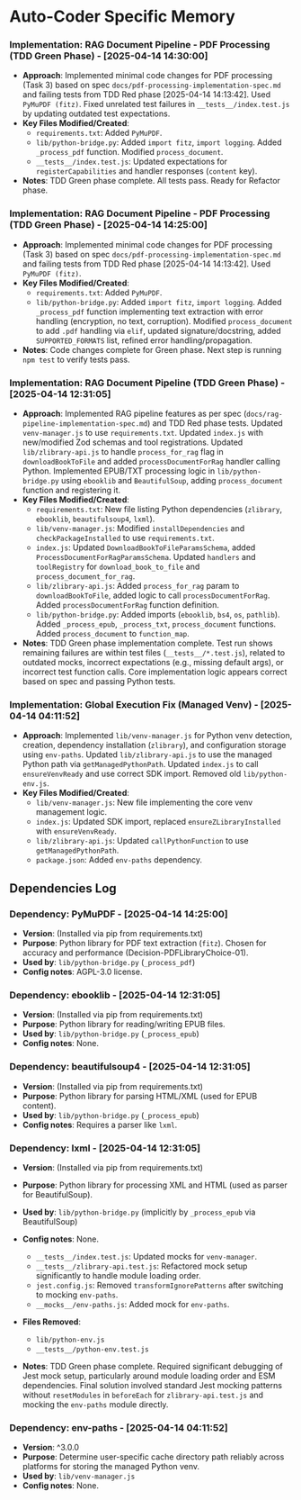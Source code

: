 # Auto-Coder Specific Memory
<!-- Entries below should be added reverse chronologically (newest first) -->
### Implementation: RAG Document Pipeline - PDF Processing (TDD Green Phase) - [2025-04-14 14:30:00]
- **Approach**: Implemented minimal code changes for PDF processing (Task 3) based on spec `docs/pdf-processing-implementation-spec.md` and failing tests from TDD Red phase [2025-04-14 14:13:42]. Used `PyMuPDF (fitz)`. Fixed unrelated test failures in `__tests__/index.test.js` by updating outdated test expectations.
- **Key Files Modified/Created**:
  - `requirements.txt`: Added `PyMuPDF`.
  - `lib/python-bridge.py`: Added `import fitz`, `import logging`. Added `_process_pdf` function. Modified `process_document`.
  - `__tests__/index.test.js`: Updated expectations for `registerCapabilities` and handler responses (`content` key).
- **Notes**: TDD Green phase complete. All tests pass. Ready for Refactor phase.


### Implementation: RAG Document Pipeline - PDF Processing (TDD Green Phase) - [2025-04-14 14:25:00]
- **Approach**: Implemented minimal code changes for PDF processing (Task 3) based on spec `docs/pdf-processing-implementation-spec.md` and failing tests from TDD Red phase [2025-04-14 14:13:42]. Used `PyMuPDF (fitz)`.
- **Key Files Modified/Created**:
  - `requirements.txt`: Added `PyMuPDF`.
  - `lib/python-bridge.py`: Added `import fitz`, `import logging`. Added `_process_pdf` function implementing text extraction with error handling (encryption, no text, corruption). Modified `process_document` to add `.pdf` handling via `elif`, updated signature/docstring, added `SUPPORTED_FORMATS` list, refined error handling/propagation.
- **Notes**: Code changes complete for Green phase. Next step is running `npm test` to verify tests pass.


### Implementation: RAG Document Pipeline (TDD Green Phase) - [2025-04-14 12:31:05]
- **Approach**: Implemented RAG pipeline features as per spec (`docs/rag-pipeline-implementation-spec.md`) and TDD Red phase tests. Updated `venv-manager.js` to use `requirements.txt`. Updated `index.js` with new/modified Zod schemas and tool registrations. Updated `lib/zlibrary-api.js` to handle `process_for_rag` flag in `downloadBookToFile` and added `processDocumentForRag` handler calling Python. Implemented EPUB/TXT processing logic in `lib/python-bridge.py` using `ebooklib` and `BeautifulSoup`, adding `process_document` function and registering it.
- **Key Files Modified/Created**:
  - `requirements.txt`: New file listing Python dependencies (`zlibrary`, `ebooklib`, `beautifulsoup4`, `lxml`).
  - `lib/venv-manager.js`: Modified `installDependencies` and `checkPackageInstalled` to use `requirements.txt`.
  - `index.js`: Updated `DownloadBookToFileParamsSchema`, added `ProcessDocumentForRagParamsSchema`. Updated `handlers` and `toolRegistry` for `download_book_to_file` and `process_document_for_rag`.
  - `lib/zlibrary-api.js`: Added `process_for_rag` param to `downloadBookToFile`, added logic to call `processDocumentForRag`. Added `processDocumentForRag` function definition.
  - `lib/python-bridge.py`: Added imports (`ebooklib`, `bs4`, `os`, `pathlib`). Added `_process_epub`, `_process_txt`, `process_document` functions. Added `process_document` to `function_map`.
- **Notes**: TDD Green phase implementation complete. Test run shows remaining failures are within test files (`__tests__/*.test.js`), related to outdated mocks, incorrect expectations (e.g., missing default args), or incorrect test function calls. Core implementation logic appears correct based on spec and passing Python tests.


### Implementation: Global Execution Fix (Managed Venv) - [2025-04-14 04:11:52]
- **Approach**: Implemented `lib/venv-manager.js` for Python venv detection, creation, dependency installation (`zlibrary`), and configuration storage using `env-paths`. Updated `lib/zlibrary-api.js` to use the managed Python path via `getManagedPythonPath`. Updated `index.js` to call `ensureVenvReady` and use correct SDK import. Removed old `lib/python-env.js`.
- **Key Files Modified/Created**:
  - `lib/venv-manager.js`: New file implementing the core venv management logic.
  - `index.js`: Updated SDK import, replaced `ensureZLibraryInstalled` with `ensureVenvReady`.
  - `lib/zlibrary-api.js`: Updated `callPythonFunction` to use `getManagedPythonPath`.
  - `package.json`: Added `env-paths` dependency.

## Dependencies Log
### Dependency: PyMuPDF - [2025-04-14 14:25:00]
- **Version**: (Installed via pip from requirements.txt)
- **Purpose**: Python library for PDF text extraction (`fitz`). Chosen for accuracy and performance (Decision-PDFLibraryChoice-01).
- **Used by**: `lib/python-bridge.py` (`_process_pdf`)
- **Config notes**: AGPL-3.0 license.


<!-- Append new dependencies using the format below -->
### Dependency: ebooklib - [2025-04-14 12:31:05]
- **Version**: (Installed via pip from requirements.txt)
- **Purpose**: Python library for reading/writing EPUB files.
- **Used by**: `lib/python-bridge.py` (`_process_epub`)
- **Config notes**: None.

### Dependency: beautifulsoup4 - [2025-04-14 12:31:05]
- **Version**: (Installed via pip from requirements.txt)
- **Purpose**: Python library for parsing HTML/XML (used for EPUB content).
- **Used by**: `lib/python-bridge.py` (`_process_epub`)
- **Config notes**: Requires a parser like `lxml`.

### Dependency: lxml - [2025-04-14 12:31:05]
- **Version**: (Installed via pip from requirements.txt)
- **Purpose**: Python library for processing XML and HTML (used as parser for BeautifulSoup).
- **Used by**: `lib/python-bridge.py` (implicitly by `_process_epub` via BeautifulSoup)
- **Config notes**: None.


  - `__tests__/index.test.js`: Updated mocks for `venv-manager`.
  - `__tests__/zlibrary-api.test.js`: Refactored mock setup significantly to handle module loading order.
  - `jest.config.js`: Removed `transformIgnorePatterns` after switching to mocking `env-paths`.
  - `__mocks__/env-paths.js`: Added mock for `env-paths`.
- **Files Removed**:
  - `lib/python-env.js`
  - `__tests__/python-env.test.js`
- **Notes**: TDD Green phase complete. Required significant debugging of Jest mock setup, particularly around module loading order and ESM dependencies. Final solution involved standard Jest mocking patterns without `resetModules` in `beforeEach` for `zlibrary-api.test.js` and mocking the `env-paths` module directly.

### Dependency: env-paths - [2025-04-14 04:11:52]
- **Version**: ^3.0.0
- **Purpose**: Determine user-specific cache directory path reliably across platforms for storing the managed Python venv.
- **Used by**: `lib/venv-manager.js`
- **Config notes**: None.
